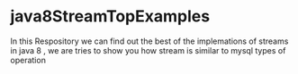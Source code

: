 # java8StreamTopExamples
In this Respository we can find out the best of the implemations of streams in java 8 , we are tries to show you how stream is similar to mysql types of operation 
